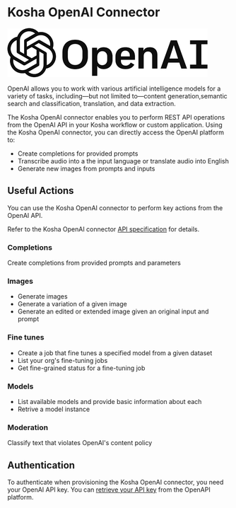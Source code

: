 # Kosha OpenAI Connector

![OpenAI](images/openai-logo.png)

OpenAI allows you to work with various artificial intelligence models for a variety of tasks, including—but not limited to—content generation,semantic search and classification, translation, and data extraction.

The Kosha OpenAI connector enables you to perform REST API operations from the OpenAI API in your Kosha workflow or custom application. Using the Kosha OpenAI connector, you can directly access the OpenAI platform to:

* Create completions for provided prompts
* Transcribe audio into a the input language or translate audio into English
* Generate new images from prompts and inputs 

## Useful Actions

You can use the Kosha OpenAI connector to perform key actions from the OpenAI API.

Refer to the Kosha OpenAI connector [API specification](openapi.json) for details.

### Completions

Create completions from provided prompts and parameters

### Images

* Generate images
* Generate a variation of a given image
* Generate an edited or extended image given an original input and prompt

### Fine tunes

* Create a job that fine tunes a specified model from a given dataset
* List your org's fine-tuning jobs
* Get fine-grained status for a fine-tuning job

### Models

* List available models and provide basic information about each
* Retrive a model instance

### Moderation

Classify text that violates OpenAI's content policy

## Authentication

To authenticate when provisioning the Kosha OpenAI connector, you need your OpenAI API key. You can [retrieve your API key](https://platform.openai.com/account/api-keys) from the OpenAPI platform. 
